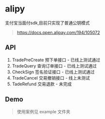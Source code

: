 # alipy

支付宝当面付sdk,目前只实现了普通公钥模式

> https://docs.open.alipay.com/194/105072
## API
1. TradePreCreate 预下单接口 - 已线上测试通过
2. TradeQuery 查询订单接口 - 已线上测试通过
3. CheckSign 签名验证接口 - 已线上测试通过
4. TradeCancel 交易撤销接口 - 线上未测试
5. TadeRefund  交易退款 - 未完成
## Demo

> 使用案例见 example 文件夹
